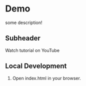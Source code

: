 # Demo

some description!

## Subheader

Watch tutorial on YouTube

## Local Development 

1. Open index.html in your browser.